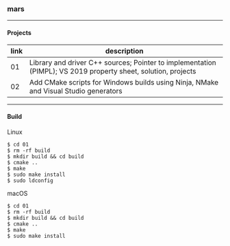 ### mars

<hr>

#### Projects

|link|description|
|-|-|
|01|Library and driver C++ sources; Pointer to implementation (PIMPL); VS 2019 property sheet, solution, projects|
|02|Add CMake scripts for Windows builds using Ninja, NMake and Visual Studio generators|

<hr>

#### Build
Linux
```
$ cd 01
$ rm -rf build
$ mkdir build && cd build
$ cmake ..
$ make
$ sudo make install
$ sudo ldconfig
```
macOS
```
$ cd 01
$ rm -rf build
$ mkdir build && cd build
$ cmake ..
$ make
$ sudo make install
```

